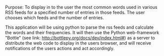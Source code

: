Purpose: To display in to the user the most common words used in various RSS feeds for a specified number of entries in those feeds.  The user chooses which feeds and the number of entries.

This application will be using python to parse the rss feeds and calculate the words and their frequencies.  It will then use the Python web-framework "Bottle" (see link: http://bottlepy.org/docs/dev/index.html#) as a server to distribute the web code to display in the users browser, and will receive notifications of the users actions and act accordingly.
